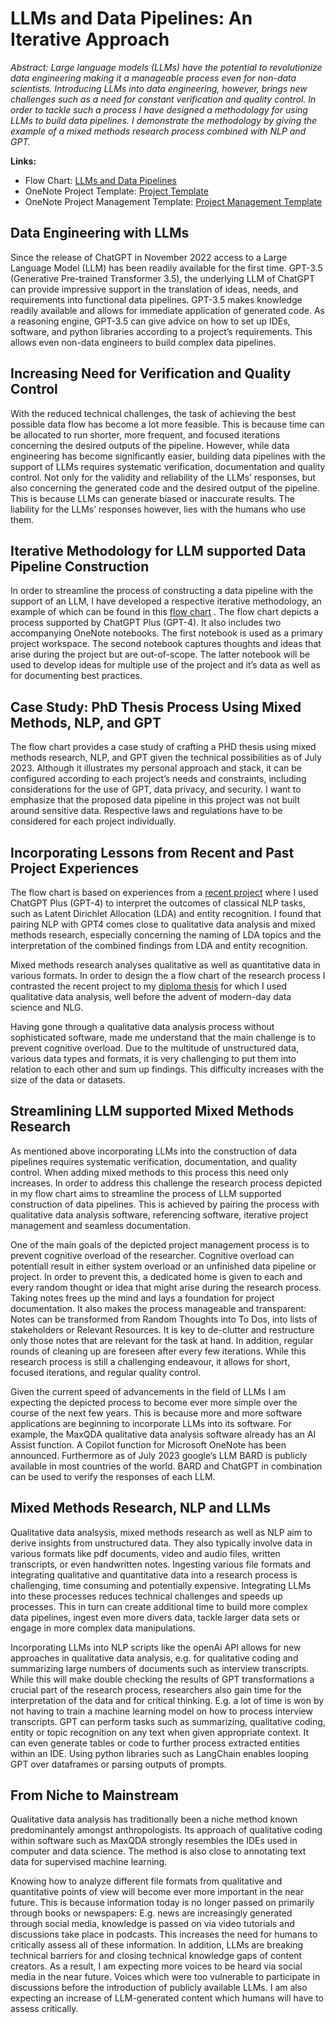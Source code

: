 # LLMs and Data Pipelines: An Iterative Approach

_Abstract: Large language models (LLMs) have the potential to revolutionize data engineering making it a manageable process even for non-data scientists. Introducing LLMs into data engineering, however, brings new challenges such as a need for constant verification and quality control. In order to tackle such a process I have designed a methodology for using LLMs to build data pipelines. I demonstrate the methodology by giving the example of a mixed methods research process combined with NLP and GPT._

**Links:**

* Flow Chart: [LLMs and Data Pipelines](https://miro.com/app/board/uXjVM5oQRrU=/?share_link_id=552570215729)
* OneNote Project Template: [Project Template](https://1drv.ms/o/s!AsSD_ioRrpmaizbbmHbAn16xLTOR?e=Y2dPks)
* OneNote Project Management Template: [ Project Management Template](https://1drv.ms/o/s!AsSD_ioRrpmaiyVo9dKR6ndVQ26N?e=fOYugo)

## Data Engineering with LLMs 

Since the release of ChatGPT in November 2022 access to a Large Language Model (LLM) has been readily available for the first time. GPT-3.5 (Generative Pre-trained Transformer 3.5), the underlying LLM of ChatGPT can provide impressive support in the translation of ideas, needs, and requirements into functional data pipelines. GPT-3.5 makes knowledge readily available and allows for immediate application of generated code. As a reasoning engine, GPT-3.5 can give advice on how to set up IDEs, software, and python libraries according to a project’s requirements. This allows even non-data engineers to build complex data pipelines.  

## Increasing Need for Verification and Quality Control 

With the reduced technical challenges, the task of achieving the best possible data flow has become a lot more feasible. This is because time can be allocated to run shorter, more frequent, and focused iterations concerning the desired outputs of the pipeline. However, while data engineering has become significantly easier, building data pipelines with the support of LLMs requires systematic verification, documentation and quality control. Not only for the validity and reliability of the LLMs’ responses, but also concerning the generated code and the desired output of the pipeline. This is because LLMs can generate biased or inaccurate results. The liability for the LLMs’ responses however, lies with the humans who use them. 

## Iterative Methodology for LLM supported Data Pipeline Construction 

In order to streamline the process of constructing a data pipeline with the support of an LLM, I have developed a respective iterative methodology, an example of which can be found in this [flow chart](https://miro.com/app/board/uXjVM5oQRrU=/?share_link_id=552570215729) . The flow chart depicts a process supported by ChatGPT Plus (GPT-4). It also includes two accompanying OneNote notebooks. The first notebook is used as a primary project workspace. The second notebook captures thoughts and ideas that arise during the project but are out-of-scope. The latter notebook will be used to develop ideas for multiple use of the project and it’s data as well as for documenting best practices.  

## Case Study: PhD Thesis Process Using Mixed Methods, NLP, and GPT 

The flow chart provides a case study of crafting a PHD thesis using mixed methods research, NLP, and GPT given the technical possibilities as of July 2023. Although it illustrates my personal approach and stack, it can be configured according to each project’s needs and constraints, including considerations for the use of GPT, data privacy, and security. I want to emphasize that the proposed data pipeline in this project was not built around sensitive data. Respective laws and regulations have to be considered for each project individually.  

## Incorporating Lessons from Recent and Past Project Experiences 

The flow chart is based on experiences from a [recent project](https://github.com/tanwolf/NLP_Requirements-Engineering) where I used ChatGPT Plus (GPT-4) to interpret the outcomes of classical NLP tasks, such as Latent Dirichlet Allocation (LDA) and entity recognition. I found that pairing NLP with GPT4 comes close to qualitative data analysis and mixed methods research, especially concerning the naming of LDA topics and the interpretation of the combined findings from LDA and entity recognition.   

Mixed methods research analyses qualitative as well as quantitative data in various formats. In order to design the a flow chart of the research process I contrasted the recent project to my [diploma thesis](quadripolar_identity_model.pdf)  for which I used qualitative data analysis, well before the advent of modern-day data science and NLG.  

Having gone through a qualitative data analysis process without sophisticated software, made me understand that the main challenge is to prevent cognitive overload. Due to the multitude of unstructured data, various data types and formats, it is very challenging to put them into relation to each other and sum up findings. This difficulty increases with the size of the data or datasets.  

## Streamlining LLM supported Mixed Methods Research 

As mentioned above incorporating LLMs into the construction of data pipelines requires systematic verification, documentation, and quality control. When adding mixed methods to this process this need only increases. In order to address this challenge the research process depicted in my flow chart aims to streamline the process of LLM supported construction of data pipelines. This is achieved by pairing the process with qualitative data analysis software, referencing software, iterative project management and seamless documentation.  

One of the main goals of the depicted project management process is to prevent cognitive overload of the researcher. Cognitive overload can potentiall result in either system overload or an unfinished data pipeline or project. In order to prevent this, a dedicated home is given to each and every random thought or idea that might arise during the research process. Taking notes frees up the mind and lays a foundation for project documentation. It also makes the process manageable and transparent: Notes can be transformed from Random Thoughts into To Dos, into lists of stakeholders or Relevant Resources. It is key to de-clutter and restructure only those notes that are relevant for the task at hand. In addition, regular rounds of cleaning up are foreseen after every few iterations. While this research process is still a challenging endeavour, it allows for short, focused iterations, and regular quality control.  

Given the current speed of advancements in the field of LLMs I am expecting the depicted process to become ever more simple over the course of the next few years. This is because more and more software applications are beginning to incorporate LLMs into its software. For example, the MaxQDA qualitative data analysis software already has an AI Assist function. A Copilot function for Microsoft OneNote has been announced. Furthermore as of July 2023 google’s LLM BARD is publicly available in most countries of the world. BARD and ChatGPT in combination can be used to verify the responses of each LLM. 

## Mixed Methods Research, NLP and LLMs 

Qualitative data analsysis, mixed methods research as well as NLP aim to derive insights from unstructured data. They also typically involve data in various formats like pdf documents, video and audio files, written transcripts, or even handwritten notes. Ingesting various file formats and integrating qualitative and quantitative data into a research process is challenging, time consuming and potentially expensive. Integrating LLMs into these processes reduces technical challenges and speeds up processes. This in turn can create additional time to build more complex data pipelines, ingest even more divers data, tackle larger data sets or engage in more complex data manipulations.  

Incorporating LLMs into NLP scripts like the openAi API allows for new approaches in qualitative data analysis, e.g. for qualitative coding and summarizing large numbers of documents such as interview transcripts. While this will make double checking the results of GPT transformations a crucial part of the research process, researchers also gain time for the interpretation of the data and for critical thinking. E.g. a lot of time is won by not having to train a machine learning model on how to  process interview transcripts. GPT can perform tasks such as summarizing, qualitative coding, entity or topic recognition on any text when given appropriate context. It can even generate tables or code to further process extracted entities within an IDE. Using python libraries such as LangChain enables looping GPT over dataframes or parsing outputs of prompts.   

## From Niche to Mainstream

Qualitative data analysis has traditionally been a niche method known predominantely amongst anthropologists. Its approach of qualitative coding within software such as MaxQDA strongly resembles the IDEs used in computer and data science. The method is also close to annotating text data for supervised machine learning.  

Knowing how to analyze different file formats from qualitative and quantitative points of view will become ever more important in the near future. This is because information today is no longer passed on primarily through books or newspapers: E.g. news are increasingly generated through social media, knowledge is passed on via video tutorials and discussions take place in podcasts. This increases the need for humans to critically assess all of these information. In addition, LLMs are breaking technical barriers for and closing technical knowledge gaps of content creators. As a result, I am expecting more voices to be heard via social media in the near future. Voices which were too vulnerable to participate in discussions before the introduction of publicly available LLMs. I am also expecting an increase of LLM-generated content which humans will have to assess critically. 
